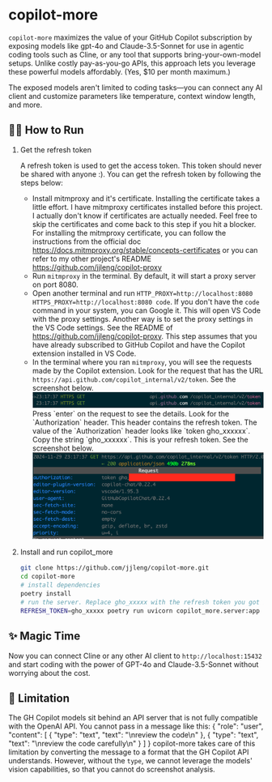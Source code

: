 # copilot-more

`copilot-more` maximizes the value of your GitHub Copilot subscription by exposing models like gpt-4o and Claude-3.5-Sonnet for use in agentic coding tools such as Cline, or any tool that supports bring-your-own-model setups. Unlike costly pay-as-you-go APIs, this approach lets you leverage these powerful models affordably. (Yes, $10 per month maximum.)

The exposed models aren't limited to coding tasks—you can connect any AI client and customize parameters like temperature, context window length, and more.


## 🏃‍♂️ How to Run

1. Get the refresh token

   A refresh token is used to get the access token. This token should never be shared with anyone :). You can get the refresh token by following the steps below:

   - Install mitmproxy and it's certificate. Installing the certificate takes a little effort. I have mitmproxy certificates installed before this project. I actually don't know if certificates are actually needed. Feel free to skip the certificates and come back to this step if you hit a blocker. For installing the mitmproxy certificate, you can follow the instructions from the official doc https://docs.mitmproxy.org/stable/concepts-certificates or you can refer to my other project's README https://github.com/jjleng/copilot-proxy
   - Run `mitmproxy` in the terminal. By default, it will start a proxy server on port 8080.
   - Open another terminal and run `HTTP_PROXY=http://localhost:8080 HTTPS_PROXY=http://localhost:8080 code`. If you don't have the `code` command in your system, you can Google it. This will open VS Code with the proxy settings. Another way is to set the proxy settings in the VS Code settings. See the README of https://github.com/jjleng/copilot-proxy. This step assumes that you have already subscribed to GitHub Copilot and have the Copilot extension installed in VS Code.
   - In the terminal where you ran `mitmproxy`, you will see the requests made by the Copilot extension. Look for the request that has the URL `https://api.github.com/copilot_internal/v2/token`. See the screenshot below.
     <div align="center">
      <img src="./docs/token_request.png" alt="Screenshot - Token Request URL" max-width="600">
     </div>
     Press `enter` on the request to see the details. Look for the `Authorization` header. This header contains the refresh token. The value of the `Authorization` header looks like `token gho_xxxxxx`. Copy the string `gho_xxxxxx`. This is your refresh token. See the screenshot below.
      <div align="center">
      <img src="./docs/token_payload.png" alt="Screenshot - Token Payload" max-width="600">
     </div>

1. Install and run copilot_more

    ```bash
    git clone https://github.com/jjleng/copilot-more.git
    cd copilot-more
    # install dependencies
    poetry install
    # run the server. Replace gho_xxxxx with the refresh token you got in the previous step. Note, you can use any port number you want.
    REFRESH_TOKEN=gho_xxxxx poetry run uvicorn copilot_more.server:app --port 15432
    ```


## ✨ Magic Time
Now you can connect Cline or any other AI client to `http://localhost:15432` and start coding with the power of GPT-4o and Claude-3.5-Sonnet without worrying about the cost.


## 🤔 Limitation

The GH Copilot models sit behind an API server that is not fully compatible with the OpenAI API. You cannot pass in a message like this:
    {
      "role": "user",
      "content": [
        {
          "type": "text",
          "text": "<task>\nreview the code\n</task>"
        },
        {
          "type": "text",
          "text": "<task>\nreview the code carefully\n</task>"
        }
      ]
    }
copilot-more takes care of this limitation by converting the message to a format that the GH Copilot API understands. However, without the `type`, we cannot leverage the models' vision capabilities, so that you cannot do screenshot analysis.
